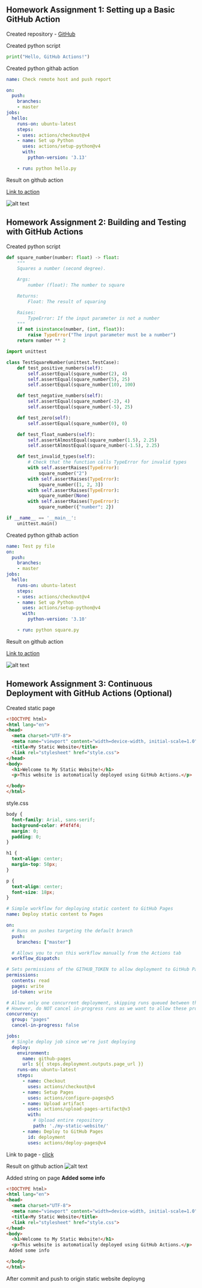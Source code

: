 ## Homework Assignment 1: Setting up a Basic GitHub Action

Created repository - [GitHub](https://github.com/xaos613/gitaction)

Created python script

``` python 
print("Hello, GitHub Actions!")
```
Created python githab action

``` yaml
name: Check remote host and push report

on:
  push:
    branches:
    - master
jobs:
  hello:
    runs-on: ubuntu-latest
    steps:
    - uses: actions/checkout@v4
    - name: Set up Python
      uses: actions/setup-python@v4
      with:
        python-version: '3.13'

    - run: python hello.py
```
Result on github action

[Link to action](https://github.com/xaos613/gitaction/actions/workflows/hello.yml)

![alt text](images/image.png)

## Homework Assignment 2: Building and Testing with GitHub Actions

Created python script

``` python 
def square_number(number: float) -> float:
    """
    Squares a number (second degree).

    Args:
        number (float): The number to square

    Returns:
        Float: The result of squaring

    Raises:
        TypeError: If the input parameter is not a number
    """
    if not isinstance(number, (int, float)):
        raise TypeError("The input parameter must be a number")
    return number ** 2

import unittest

class TestSquareNumber(unittest.TestCase):
    def test_positive_numbers(self):
        self.assertEqual(square_number(2), 4)
        self.assertEqual(square_number(5), 25)
        self.assertEqual(square_number(10), 100)

    def test_negative_numbers(self):
        self.assertEqual(square_number(-2), 4)
        self.assertEqual(square_number(-5), 25)

    def test_zero(self):
        self.assertEqual(square_number(0), 0)

    def test_float_numbers(self):
        self.assertAlmostEqual(square_number(1.5), 2.25)
        self.assertAlmostEqual(square_number(-1.5), 2.25)

    def test_invalid_types(self):
        # Check that the function calls TypeError for invalid types
        with self.assertRaises(TypeError):
            square_number("2")
        with self.assertRaises(TypeError):
            square_number([1, 2, 3])
        with self.assertRaises(TypeError):
            square_number(None)
        with self.assertRaises(TypeError):
            square_number({"number": 2})

if __name__ == '__main__':
    unittest.main()
```
Created python githab action

``` yaml
name: Test py file
on:
  push:
    branches:
    - master
jobs:
  hello:
    runs-on: ubuntu-latest
    steps:
    - uses: actions/checkout@v4
    - name: Set up Python
      uses: actions/setup-python@v4
      with:
        python-version: '3.10'

    - run: python square.py
```
Result on github action 

[Link to action](https://github.com/xaos613/gitaction/actions/workflows/test_py.yml)

![alt text](images/image2.png)


## Homework Assignment 3: Continuous Deployment with GitHub Actions (Optional)



Created static page

``` html 
<!DOCTYPE html>
<html lang="en">
<head>
  <meta charset="UTF-8">
  <meta name="viewport" content="width=device-width, initial-scale=1.0">
  <title>My Static Website</title>
  <link rel="stylesheet" href="style.css">
</head>
<body>
  <h1>Welcome to My Static Website!</h1>
  <p>This website is automatically deployed using GitHub Actions.</p>

</body>
</html>
```

style.css
``` css
body {
  font-family: Arial, sans-serif;
  background-color: #f4f4f4;
  margin: 0;
  padding: 0;
}

h1 {
  text-align: center;
  margin-top: 50px;
}

p {
  text-align: center;
  font-size: 18px;
}
```



``` yaml
# Simple workflow for deploying static content to GitHub Pages
name: Deploy static content to Pages

on:
  # Runs on pushes targeting the default branch
  push:
    branches: ["master"]

  # Allows you to run this workflow manually from the Actions tab
  workflow_dispatch:

# Sets permissions of the GITHUB_TOKEN to allow deployment to GitHub Pages
permissions:
  contents: read
  pages: write
  id-token: write

# Allow only one concurrent deployment, skipping runs queued between the run in-progress and latest queued.
# However, do NOT cancel in-progress runs as we want to allow these production deployments to complete.
concurrency:
  group: "pages"
  cancel-in-progress: false

jobs:
  # Single deploy job since we're just deploying
  deploy:
    environment:
      name: github-pages
      url: ${{ steps.deployment.outputs.page_url }}
    runs-on: ubuntu-latest
    steps:
      - name: Checkout
        uses: actions/checkout@v4
      - name: Setup Pages
        uses: actions/configure-pages@v5
      - name: Upload artifact
        uses: actions/upload-pages-artifact@v3
        with:
          # Upload entire repository
          path: './my-static-website/'
      - name: Deploy to GitHub Pages
        id: deployment
        uses: actions/deploy-pages@v4

```
Link to page - [click](https://xaos613.github.io/gitaction/)


Result on github action
![alt text](images/image3.png)

Added string on page
**Added some info**
``` html
<!DOCTYPE html>
<html lang="en">
<head>
  <meta charset="UTF-8">
  <meta name="viewport" content="width=device-width, initial-scale=1.0">
  <title>My Static Website</title>
  <link rel="stylesheet" href="style.css">
</head>
<body>
  <h1>Welcome to My Static Website!</h1>
  <p>This website is automatically deployed using GitHub Actions.</p>
 Added some info

</body>
</html>
```

After commit and push to origin static website deployng